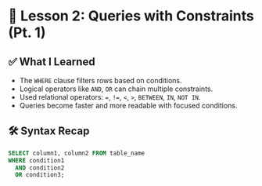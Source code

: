 # 📘 Lesson 2: Queries with Constraints (Pt. 1)

## ✅ What I Learned
- The `WHERE` clause filters rows based on conditions.
- Logical operators like `AND`, `OR` can chain multiple constraints.
- Used relational operators: `=`, `!=`, `<`, `>`, `BETWEEN`, `IN`, `NOT IN`.
- Queries become faster and more readable with focused conditions.

## 🛠️ Syntax Recap
```sql
SELECT column1, column2 FROM table_name
WHERE condition1
  AND condition2
  OR condition3;
